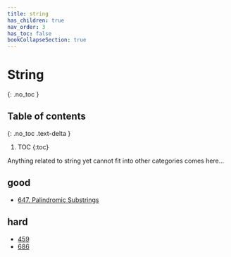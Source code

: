```yaml
---
title: string
has_children: true
nav_order: 3
has_toc: false
bookCollapseSection: true
---
```

# String
{: .no_toc }

## Table of contents
{: .no_toc .text-delta }

1. TOC
{:toc}

Anything related to string yet cannot fit into other categories comes here...

## good
- [647. Palindromic Substrings](/docs/647)

## hard
- [459](/docs/459)
- [686](/docs/686)
